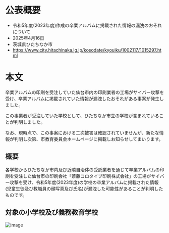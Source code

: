 # 公表概要
- 令和5年度(2023年度)作成の卒業アルバムに掲載された情報の漏洩のおそれについて
- 2025年4月16日
- 茨城県ひたちなか市
- https://www.city.hitachinaka.lg.jp/kosodate/kyouiku/1002117/1015297.html

# 本文
卒業アルバムの印刷を受注していた仙台市内の印刷業者の工場がサイバー攻撃を受け、卒業アルバムに掲載されていた情報が漏洩したおそれがある事案が発生しました。

この事業者が受注していた学校として、ひたちなか市立の学校が含まれていることが判明しました。

なお、現時点で、この事案における二次被害は確認されていませんが、新たな情報が判明し次第、市教育委員会ホームページに掲載しお知らせしてまいります。

## 概要
各学校からひたちなか市内及び近隣自治体の受託業者を通じて卒業アルバムの印刷を受注した仙台市の印刷会社「斎藤コロタイプ印刷株式会社」の工場がサイバー攻撃を受け、令和5年度(2023年度)の学校の卒業アルバムに掲載された情報(児童生徒及び教職員の顔写真及び氏名)が漏洩した可能性があることが判明したものです。

## 対象の小学校及び義務教育学校
![image](https://github.com/user-attachments/assets/d259a95e-891c-4453-bcb2-3515f596e824)
